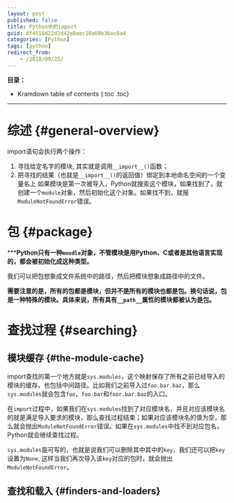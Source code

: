 ```yaml
---
layout: post
published: false
title: Python中的import
guid: df4516d22d2d42e8aec10a69b36ac0a4
categories: [Python]
tags: [python]
redirect_from:
    - /2018/09/25/
---
```


**目录：**
* Kramdown table of contents
{:toc .toc}
* * * 
# 综述 {#general-overview}
import语句会执行两个操作：
1. 寻找给定名字的模块, 其实就是调用`__import__()`函数；
2. 把寻找的结果（也就是`__import__()`的返回值）绑定到本地命名空间的一个变量名上
如果模块是第一次被导入，Python就搜索这个模块，如果找到了，就创建一个`module`对象，然后初始化这个对象。如果找不到，就报`ModuleNotFoundError`错误。


# 包 {#package}
*****Python只有一种`moudle`对象，不管模块是用Python、C或者是其他语言实现的，都会被初始化成这种类型。**

我们可以把包想象成文件系统中的路径，然后把模块想象成路径中的文件。

**需要注意的是，所有的包都是模块，但并不是所有的模块也都是包。换句话说，包是一种特殊的模块。具体来说，所有具有`__path__`属性的模块都被认为是包。**

# 查找过程 {#searching}
## 模块缓存 {#the-module-cache}
import查找的第一个地方就是`sys.modules`，这个映射保存了所有之前已经导入的模块的缓存，也包括中间路径。比如我们之前导入过`foo.bar.baz`，那么`sys.modules`就会包含`foo`，`foo.bar`和`foor.bar.baz`的入口。

在`import`过程中，如果我们在`sys.modules`找到了对应模块名，并且对应该模块名的就是满足导入要求的模块，那么查找过程结束；如果对应该模块名的值为空，那么就会抛出`ModuleNotFoundError`错误。如果在`sys.modules`中找不到对应包名，Python就会继续查找过程。

`sys.modules`是可写的，也就是说我们可以删除其中其中的`key`，我们还可以把`key`设置为`None`, 这样当我们再次导入该`key`对应的包时，就会抛出`ModuleNotFoundError`。

## 查找和载入 {#finders-and-loaders}

